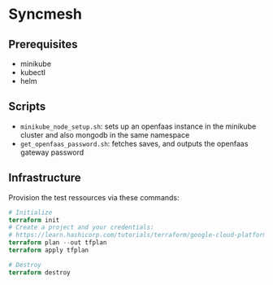 # Syncmesh

## Prerequisites

- minikube
- kubectl
- helm

## Scripts

- `minikube_node_setup.sh`: sets up an openfaas instance in the minikube cluster and also mongodb in the same namespace
- `get_openfaas_password.sh`: fetches saves, and outputs the openfaas gateway password

## Infrastructure

Provision the test ressources via these commands:

```terraform
# Initialize
terraform init
# Create a project and your credentials:
# https://learn.hashicorp.com/tutorials/terraform/google-cloud-platform-build#set-up-gcp
terraform plan --out tfplan
terraform apply tfplan

# Destroy
terraform destroy
```
